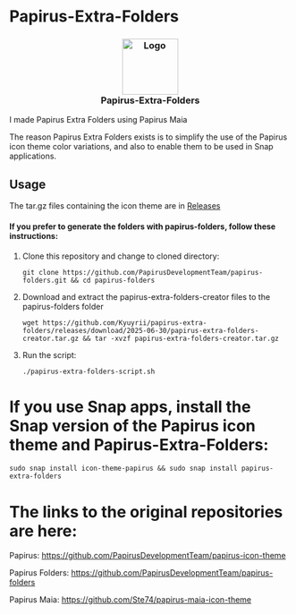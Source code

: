# Papirus-Extra-Folders


<h3 align="center">
	<img src="https://github.com/user-attachments/assets/1c5b7718-6115-4782-8557-310c61660e04" width="100" alt="Logo"/><br/>
	Papirus-Extra-Folders
</h3>


I made Papirus Extra Folders using Papirus Maia

The reason Papirus Extra Folders exists is to simplify the use of the Papirus icon theme color variations, and also to enable them to be used in Snap applications.

## Usage

The tar.gz files containing the icon theme are in [Releases](https://github.com/Kyuyrii/papirus-extra-folders/releases)

#### If you prefer to generate the folders with papirus-folders, follow these instructions:

1. Clone this repository and change to cloned directory:
    ```
    git clone https://github.com/PapirusDevelopmentTeam/papirus-folders.git && cd papirus-folders
    ```
2. Download and extract the papirus-extra-folders-creator files to the papirus-folders folder
    ```
    wget https://github.com/Kyuyrii/papirus-extra-folders/releases/download/2025-06-30/papirus-extra-folders-creator.tar.gz && tar -xvzf papirus-extra-folders-creator.tar.gz
    ```
3. Run the script:
    ```
    ./papirus-extra-folders-script.sh
    ```

# If you use Snap apps, install the Snap version of the Papirus icon theme and Papirus-Extra-Folders:

```
sudo snap install icon-theme-papirus && sudo snap install papirus-extra-folders
```

# The links to the original repositories are here:

Papirus:
https://github.com/PapirusDevelopmentTeam/papirus-icon-theme

Papirus Folders:
https://github.com/PapirusDevelopmentTeam/papirus-folders

Papirus Maia:
https://github.com/Ste74/papirus-maia-icon-theme
